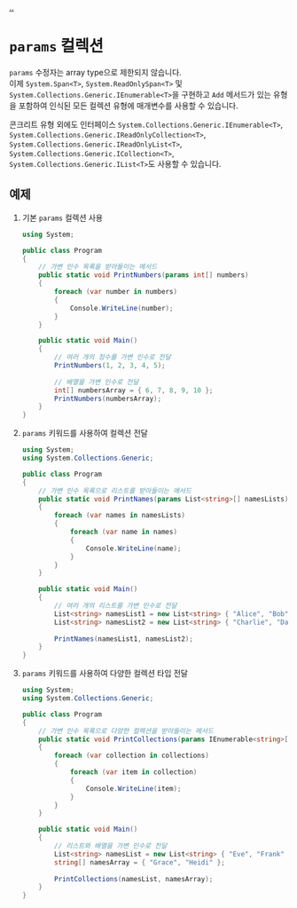 [..](../README.md)

# `params` 컬렉션

`params` 수정자는 array type으로 제한되지 않습니다.</br>
이제 `System.Span<T>`, `System.ReadOnlySpan<T>` 및 `System.Collections.Generic.IEnumerable<T>`을 구현하고 `Add` 메서드가 있는 유형을 포함하여 인식된 모든 컬렉션 유형에 매개변수를 사용할 수 있습니다.

콘크리트 유형 외에도 인터페이스 `System.Collections.Generic.IEnumerable<T>`, `System.Collections.Generic.IReadOnlyCollection<T>`, `System.Collections.Generic.IReadOnlyList<T>`, `System.Collections.Generic.ICollection<T>`, `System.Collections.Generic.IList<T>`도 사용할 수 있습니다.

## 예제

1. 기본 `params` 컬렉션 사용
    ```cs
    using System;

    public class Program
    {
        // 가변 인수 목록을 받아들이는 메서드
        public static void PrintNumbers(params int[] numbers)
        {
            foreach (var number in numbers)
            {
                Console.WriteLine(number);
            }
        }

        public static void Main()
        {
            // 여러 개의 정수를 가변 인수로 전달
            PrintNumbers(1, 2, 3, 4, 5);
            
            // 배열을 가변 인수로 전달
            int[] numbersArray = { 6, 7, 8, 9, 10 };
            PrintNumbers(numbersArray);
        }
    }
    ```

2. `params` 키워드를 사용하여 컬렉션 전달
    ```cs
    using System;
    using System.Collections.Generic;

    public class Program
    {
        // 가변 인수 목록으로 리스트를 받아들이는 메서드
        public static void PrintNames(params List<string>[] namesLists)
        {
            foreach (var names in namesLists)
            {
                foreach (var name in names)
                {
                    Console.WriteLine(name);
                }
            }
        }

        public static void Main()
        {
            // 여러 개의 리스트를 가변 인수로 전달
            List<string> namesList1 = new List<string> { "Alice", "Bob" };
            List<string> namesList2 = new List<string> { "Charlie", "Dave" };
            
            PrintNames(namesList1, namesList2);
        }
    }
    ```

3. `params` 키워드를 사용하여 다양한 컬렉션 타입 전달
    ```cs
    using System;
    using System.Collections.Generic;

    public class Program
    {
        // 가변 인수 목록으로 다양한 컬렉션을 받아들이는 메서드
        public static void PrintCollections(params IEnumerable<string>[] collections)
        {
            foreach (var collection in collections)
            {
                foreach (var item in collection)
                {
                    Console.WriteLine(item);
                }
            }
        }

        public static void Main()
        {
            // 리스트와 배열을 가변 인수로 전달
            List<string> namesList = new List<string> { "Eve", "Frank" };
            string[] namesArray = { "Grace", "Heidi" };
            
            PrintCollections(namesList, namesArray);
        }
    }
    ```
